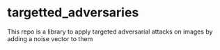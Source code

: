 # targetted_adversaries
This repo is a library to apply targeted adversarial attacks on images by adding a noise vector to them
